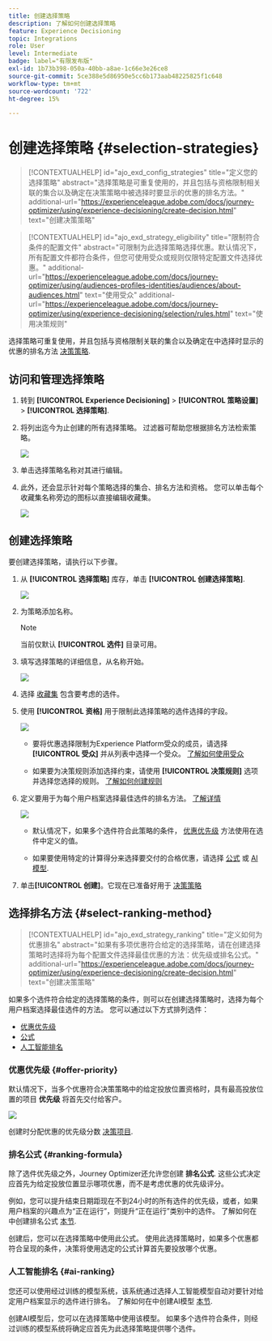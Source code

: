 ```yaml
---
title: 创建选择策略
description: 了解如何创建选择策略
feature: Experience Decisioning
topic: Integrations
role: User
level: Intermediate
badge: label="有限发布版"
exl-id: 1b73b398-050a-40bb-a8ae-1c66e3e26ce8
source-git-commit: 5ce388e5d86950e5cc6b173aab48225825f1c648
workflow-type: tm+mt
source-wordcount: '722'
ht-degree: 15%

---
```


# 创建选择策略 {#selection-strategies}

>[!CONTEXTUALHELP]
>id="ajo_exd_config_strategies"
>title="定义您的选择策略"
>abstract="选择策略是可重复使用的，并且包括与资格限制相关联的集合以及确定在决策策略中被选择时要显示的优惠的排名方法。"
>additional-url="https://experienceleague.adobe.com/docs/journey-optimizer/using/experience-decisioning/create-decision.html" text="创建决策策略"

>[!CONTEXTUALHELP]
>id="ajo_exd_strategy_eligibility"
>title="限制符合条件的配置文件"
>abstract="可限制为此选择策略选择优惠。默认情况下，所有配置文件都符合条件，但您可使用受众或规则仅限特定配置文件选择优惠。"
>additional-url="https://experienceleague.adobe.com/docs/journey-optimizer/using/audiences-profiles-identities/audiences/about-audiences.html" text="使用受众"
>additional-url="https://experienceleague.adobe.com/docs/journey-optimizer/using/experience-decisioning/selection/rules.html" text="使用决策规则"

选择策略可重复使用，并且包括与资格限制关联的集合以及确定在中选择时显示的优惠的排名方法 [决策策略](create-decision.md).

## 访问和管理选择策略

1. 转到 **[!UICONTROL Experience Decisioning]** > **[!UICONTROL 策略设置]** > **[!UICONTROL 选择策略]**.

1. 将列出迄今为止创建的所有选择策略。 过滤器可帮助您根据排名方法检索策略。

   ![](assets/strategy-list-filters.png)

1. 单击选择策略名称对其进行编辑。

1. 此外，还会显示针对每个策略选择的集合、排名方法和资格。 您可以单击每个收藏集名称旁边的图标以直接编辑收藏集。

   ![](assets/strategy-list-edit-collection.png)

## 创建选择策略

要创建选择策略，请执行以下步骤。

1. 从 **[!UICONTROL 选择策略]** 库存，单击 **[!UICONTROL 创建选择策略]**.

   ![](assets/strategy-create-button.png)

1. 为策略添加名称。

   >[!NOTE]
   >
   >当前仅默认 **[!UICONTROL 选件]** 目录可用。

1. 填写选择策略的详细信息，从名称开始。

   ![](assets/strategy-create-screen.png)

1. 选择 [收藏集](collections.md) 包含要考虑的选件。

1. 使用 **[!UICONTROL 资格]** 用于限制此选择策略的选件选择的字段。

   ![](assets/strategy-create-eligibility.png)

   * 要将优惠选择限制为Experience Platform受众的成员，请选择 **[!UICONTROL 受众]** 并从列表中选择一个受众。 [了解如何使用受众](../audience/about-audiences.md)

   * 如果要为决策规则添加选择约束，请使用 **[!UICONTROL 决策规则]** 选项并选择您选择的规则。 [了解如何创建规则](rules.md)

1. 定义要用于为每个用户档案选择最佳选件的排名方法。 [了解详情](#select-ranking-method)

   ![](assets/strategy-create-ranking.png)

   * 默认情况下，如果多个选件符合此策略的条件， [优惠优先级](#offer-priority) 方法使用在选件中定义的值。

   * 如果要使用特定的计算得分来选择要交付的合格优惠，请选择 [公式](#ranking-formula) 或 [AI模型](#ai-ranking).

1. 单击&#x200B;**[!UICONTROL 创建]**。它现在已准备好用于 [决策策略](create-decision.md)

## 选择排名方法 {#select-ranking-method}

>[!CONTEXTUALHELP]
>id="ajo_exd_strategy_ranking"
>title="定义如何为优惠排名"
>abstract="如果有多项优惠符合给定的选择策略，请在创建选择策略时选择将为每个配置文件选择最佳优惠的方法：优先级或排名公式。"
>additional-url="https://experienceleague.adobe.com/docs/journey-optimizer/using/experience-decisioning/create-decision.html" text="创建决策策略"

如果多个选件符合给定的选择策略的条件，则可以在创建选择策略时，选择为每个用户档案选择最佳选件的方法。 您可以通过以下方式排列选件：

* [优惠优先级](#offer-priority)
* [公式](#ranking-formula)
* [人工智能排名](#ai-ranking)

### 优惠优先级 {#offer-priority}

默认情况下，当多个优惠符合决策策略中的给定投放位置资格时，具有最高投放位置的项目 **优先级** 将首先交付给客户。

![](assets/item-priority.png)

创建时分配优惠的优先级分数 [决策项目](items.md).

### 排名公式 {#ranking-formula}

除了选件优先级之外，Journey Optimizer还允许您创建 **排名公式**. 这些公式决定应首先为给定投放位置显示哪项优惠，而不是考虑优惠的优先级评分。

例如，您可以提升结束日期距现在不到24小时的所有选件的优先级，或者，如果用户档案的兴趣点为“正在运行”，则提升“正在运行”类别中的选件。 了解如何在中创建排名公式 [本节](ranking.md).

创建后，您可以在选择策略中使用此公式。 使用此选择策略时，如果多个优惠都符合呈现的条件，决策将使用选定的公式计算首先要投放哪个优惠。

### 人工智能排名 {#ai-ranking}

您还可以使用经过训练的模型系统，该系统通过选择人工智能模型自动对要针对给定用户档案显示的选件进行排名。 了解如何在中创建AI模型 [本节](ranking.md).

创建AI模型后，您可以在选择策略中使用该模型。 如果多个选件符合条件，则经过训练的模型系统将确定应首先为此选择策略提供哪个选件。
